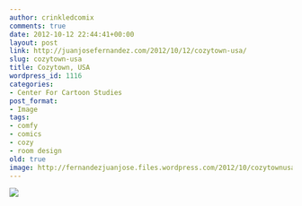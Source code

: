 ```yaml
---
author: crinkledcomix
comments: true
date: 2012-10-12 22:44:41+00:00
layout: post
link: http://juanjosefernandez.com/2012/10/12/cozytown-usa/
slug: cozytown-usa
title: Cozytown, USA
wordpress_id: 1116
categories:
- Center For Cartoon Studies
post_format:
- Image
tags:
- comfy
- comics
- cozy
- room design
old: true
image: http://fernandezjuanjose.files.wordpress.com/2012/10/cozytownusa2.gif
---
```


[![](http://fernandezjuanjose.files.wordpress.com/2012/10/cozytownusa2.gif)](http://fernandezjuanjose.files.wordpress.com/2012/10/cozytownusa2.gif)
